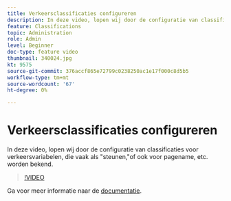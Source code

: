 ```yaml
---
title: Verkeersclassificaties configureren
description: In deze video, lopen wij door de configuratie van classificaties voor verkeersvariabelen, die vaak als "steunen,"of ook voor pagename, etc. worden bekend.
feature: Classifications
topic: Administration
role: Admin
level: Beginner
doc-type: feature video
thumbnail: 340024.jpg
kt: 9575
source-git-commit: 376accf865e72799c0238250ac1e17f000c8d5b5
workflow-type: tm+mt
source-wordcount: '67'
ht-degree: 0%

---
```



# Verkeersclassificaties configureren

In deze video, lopen wij door de configuratie van classificaties voor verkeersvariabelen, die vaak als &quot;steunen,&quot;of ook voor pagename, etc. worden bekend.

>[!VIDEO](https://video.tv.adobe.com/v/340024/?quality=12&learn=on)

Ga voor meer informatie naar de [documentatie](https://experienceleague.adobe.com/docs/analytics/admin/admin-tools/traffic-variables/traffic-classifications.html?lang=en).

